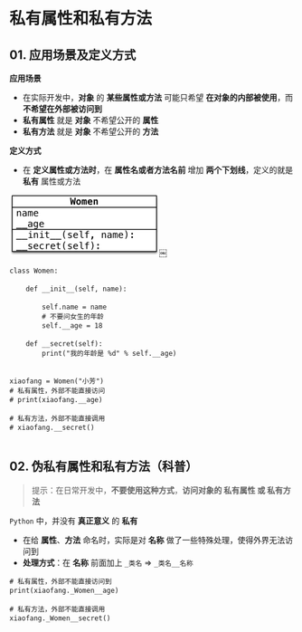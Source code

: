<style> @media print{ .hljs{overflow: visible; word-wrap: break-word !important;} }</style></head><body><div class="markdown-body">
<h1 id="toc_0">私有属性和私有方法</h1>

<h2 id="toc_1">01. 应用场景及定义方式</h2>

<p><strong>应用场景</strong></p>

<ul>
<li>在实际开发中，<strong>对象</strong> 的 <strong>某些属性或方法</strong> 可能只希望 <strong>在对象的内部被使用</strong>，而 <strong>不希望在外部被访问到</strong></li>
<li><strong>私有属性</strong> 就是 <strong>对象</strong> 不希望公开的 <strong>属性</strong></li>
<li><strong>私有方法</strong> 就是 <strong>对象</strong> 不希望公开的 <strong>方法</strong></li>
</ul>

<p><strong>定义方式</strong></p>

<ul>
<li>在 <strong>定义属性或方法时</strong>，在 <strong>属性名或者方法名前</strong> 增加 <strong>两个下划线</strong>，定义的就是 <strong>私有</strong> 属性或方法</li>
</ul>

<p><img src="media/15006305884400/010_%E7%A7%81%E6%9C%89%E5%B1%9E%E6%80%A7%E5%92%8C%E6%96%B9%E6%B3%95.png" alt="010_私有属性和方法" style="width:265px;"/>￼</p>

<pre><code class="language-python">class Women:

    def __init__(self, name):

        self.name = name
        # 不要问女生的年龄
        self.__age = 18

    def __secret(self):
        print(&quot;我的年龄是 %d&quot; % self.__age)


xiaofang = Women(&quot;小芳&quot;)
# 私有属性，外部不能直接访问
# print(xiaofang.__age)

# 私有方法，外部不能直接调用
# xiaofang.__secret()

</code></pre>

<h2 id="toc_2">02. 伪私有属性和私有方法（科普）</h2>

<blockquote>
<p>提示：在日常开发中，<strong>不要使用这种方式</strong>，<strong>访问对象的 私有属性 或 私有方法</strong></p>
</blockquote>

<p><code>Python</code> 中，并没有 <strong>真正意义</strong> 的 <strong>私有</strong></p>

<ul>
<li>在给 <strong>属性</strong>、<strong>方法</strong> 命名时，实际是对 <strong>名称</strong> 做了一些特殊处理，使得外界无法访问到</li>
<li><strong>处理方式</strong>：在 <strong>名称</strong> 前面加上 <code>_类名</code> =&gt; <code>_类名__名称</code></li>
</ul>

<pre><code class="language-python"># 私有属性，外部不能直接访问到
print(xiaofang._Women__age)

# 私有方法，外部不能直接调用
xiaofang._Women__secret()

</code></pre>

</div></body>

</html>
